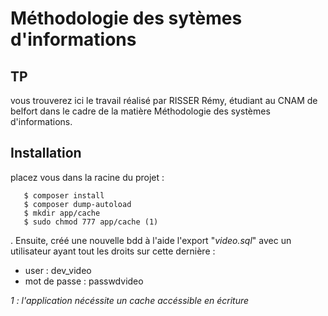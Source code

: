 <h1>Méthodologie des sytèmes d'informations</h1>
<h2>TP</h2>
vous trouverez ici le travail réalisé par RISSER Rémy, étudiant au CNAM de belfort dans le cadre de la matière Méthodologie des systèmes d'informations.

<h2>Installation</h2>
    placez vous dans la racine du projet : 
    
       $ composer install
       $ composer dump-autoload
       $ mkdir app/cache
       $ sudo chmod 777 app/cache (1)      
   .
    Ensuite, créé une nouvelle bdd à l'aide l'export "_video.sql_" avec un utilisateur ayant tout les droits sur cette dernière :
    <ul>
        <li>user : dev_video</li>
        <li>mot de passe : passwdvideo</li>
    </ul>
    _1 : l'application nécéssite un cache accéssible en écriture_